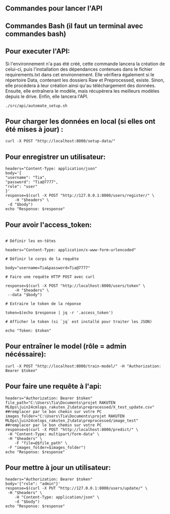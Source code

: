## **Commandes pour lancer l'API**

## Commandes Bash (il faut un terminal avec commandes bash)

## Pour executer l'API:

Si l'environnement n'a pas été créé, cette commande lancera la création de celui-ci, puis l'installation des dépendances contenues dans le fichier requirements.txt dans cet environnement. Elle vérifiera également si le répertoire Data, contenant les dossiers Raw et Preprocessed, existe. Sinon, elle procédera à leur création ainsi qu'au téléchargement des données. Ensuite, elle entraînera le modèle, mais récupérera les meilleurs modèles depuis le drive. Enfin, elle lancera l'API.

```
./src/api/automate_setup.sh

```

## Pour charger les données en local (si elles ont été mises à jour) :

```
curl -X POST "http://localhost:8000/setup-data/"

```

## Pour enregistrer un utilisateur:

```
headers="Content-Type: application/json"
body='{
"username": "Tia",
"password": "Tia@7777",
"role": "user"
}'
response=$(curl -X POST "http://127.0.0.1:8000/users/register/" \
    -H "$headers" \
 -d "$body")
echo "Response: $response"

```

## Pour avoir l'access_token:

```

# Définir les en-têtes

headers="Content-Type: application/x-www-form-urlencoded"

# Définir le corps de la requête

body="username=Tia&password=Tia@7777"

# Faire une requête HTTP POST avec curl

response=$(curl -X POST "http://localhost:8000/users/token" \
    -H "$headers" \
 --data "$body")

# Extraire le token de la réponse

token=$(echo $response | jq -r '.access_token')

# Afficher le token (si `jq` est installé pour traiter les JSON)

echo "Token: $token"

```

## Pour entraîner le model (rôle = admin nécéssaire):

```
curl -X POST "http://localhost:8000/train-model/" -H "Authorization: Bearer $token"

```

## Pour faire une requête à l'api:

```
headers="Authorization: Bearer $token"
file_path="C:\Users\Tia\Documents\projet RAKUTEN MLOps\juin24cmlops_rakuten_2\data\preprocessed/X_test_update.csv"
##remplacer par le bon chemin sur votre PC
images_folder="C:\Users\Tia\Documents\projet RAKUTEN MLOps\juin24cmlops_rakuten_2\data\preprocessed/image_test"
##remplacer par le bon chemin sur votre PC
response=$(curl -X POST "http://localhost:8000/predict/" \
 -H "Content-Type: multipart/form-data" \
 -H "$headers" \
    -F "file=@$file_path" \
 -F "images_folder=$images_folder")
echo "Response: $response"

```

## Pour mettre à jour un utilisateur:

```
headers="Authorization: Bearer $token"
body='{"role": "admin"}'
response=$(curl -X PUT "http://127.0.0.1:8000/users/update/" \
 -H "$headers" \
    -H "Content-Type: application/json" \
    -d "$body")
echo "Response: $response"

```
